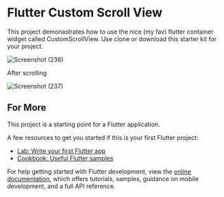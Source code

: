 # Flutter Custom Scroll View

This project demonastrates how to use the nice (my fav) flutter container widget called CustomScrollView. Use clone or download this starter kit for your project. 

![Screenshot (236)](https://github.com/eliasdebelo/custom_scroll/assets/40690542/eb3bad64-796f-4cb6-b32b-b26039104b1f)

After scrolling

![Screenshot (237)](https://github.com/eliasdebelo/custom_scroll/assets/40690542/7578b65c-1f9c-43b9-845a-ec4d4157740f)


## For More

This project is a starting point for a Flutter application.

A few resources to get you started if this is your first Flutter project:

- [Lab: Write your first Flutter app](https://docs.flutter.dev/get-started/codelab)
- [Cookbook: Useful Flutter samples](https://docs.flutter.dev/cookbook)

For help getting started with Flutter development, view the
[online documentation](https://docs.flutter.dev/), which offers tutorials,
samples, guidance on mobile development, and a full API reference.
